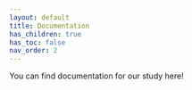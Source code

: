 ```yaml
---
layout: default
title: Documentation
has_children: true
has_toc: false
nav_order: 2
---
```


You can find documentation for our study here!